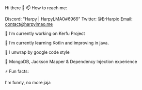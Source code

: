 Hi there 👋
📫 How to reach me:

Discord: "Harpy | HarpyLMAO#6969"
Twitter: @ErHarpio
Email: contact@harpylmao.me

🔭 I’m currently working on Kerfu Project

🌱 I’m currently learning Kotlin and improving in java.

💫  I unwrap by google code style

🤙 MongoDB, Jackson Mapper & Dependency Injection experience

⚡ Fun facts:

I'm funny, no more jaja
